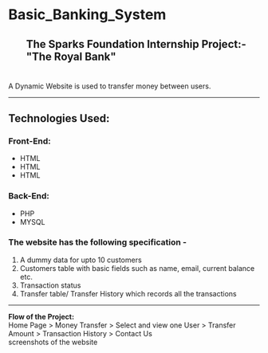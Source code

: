 # Basic_Banking_System
<b><h2><ul>The Sparks Foundation Internship Project:- "The Royal Bank"</ul></h2> </b> </br>
A Dynamic Website is used to transfer money between users.</br><hr>
<h2><b>Technologies Used: </b><br>
<h3>Front-End:</h3>
<ul>
  <li>HTML</li>
  <li>HTML</li>
  <li>HTML</li>
 </ul>
 <h3>Back-End:</h3>
 <ul>
  <li>PHP</li>
  <li>MYSQL</li>
 </ul>
 <h3>The website has the following specification -</h3>
 <ol>
  <li>A dummy data for upto 10 customers</li>
  <li>Customers table with basic fields such as name, email, current balance etc.</li>
  <li>Transaction status</li>
  <li>Transfer table/ Transfer History which records all the transactions</li>
 </ol><hr>
  <b>Flow of the Project:</b><br>
  Home Page > Money Transfer > Select and view one User > Transfer Amount > Transaction History > Contact Us<br>
 screenshots of the website<br>
  
  
 
 

